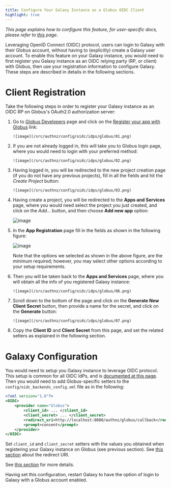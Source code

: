 ```yaml
---
title: Configure Your Galaxy Instance as a Globus OIDC Client
highlight: true
---
```


_This page explains how to configure this feature, for user-specific docs, please refer to [this](/src/authnz/use/oidc/idps/globus/index.md) page._

Leveraging OpenID Connect (OIDC) protocol, users can login to Galaxy with their
Globus account, without having to (explicitly) create a Galaxy user account. To
enable this feature on your Galaxy instance, you would need to first register
you Galaxy instance as an OIDC relying party (RP, or client) with Globus, then
use your registration information to configure Galaxy. These steps are described
in details in the following sections.

# Client Registration

Take the following steps in order to register your Galaxy instance as an OIDC RP
on Globus's OAuth2.0 authorization server:

1.  Go to [Globus Developers](https://developers.globus.org) page
    and click on the [Register your app with Globus](https://auth.globus.org/developers) link:

        ![image](/src/authnz/config/oidc/idps/globus/01.png)

2.  If you are not already logged in, this will take you to Globus
    login page, where you would need to login with your preferred method:

        ![image](/src/authnz/config/oidc/idps/globus/02.png)

3.  Having logged in, you will be redirected to the new project creation page (if you
    do not have any previous projects), fill in all the fields and hit the _Create Project_
    button:

        ![image](/src/authnz/config/oidc/idps/globus/03.png)

4.  Having create a project, you will be redirected to the **Apps and Services** page,
    where you would need select the project you just created, and click on the _Add..._ button,
    and then choose **Add new app** option:
      
     ![image](/src/authnz/config/oidc/idps/globus/04.png)

5.  In the **App Registration** page fill in the fields as shown in the following figure:

    ![image](/src/authnz/config/oidc/idps/globus/05.png)

    Note that the options we selected as shown in the above figure, are the
    minimum required; however, you may select other options according to your
    setup requirements.

6.  Then you will be taken back to the **Apps and Services** page, where you will
    obtain all the info of you registered Galaxy instance:

        ![image](/src/authnz/config/oidc/idps/globus/06.png)

7.  Scroll down to the bottom of the page and click on the
    **Generate New Client Secret** button, then provide a name for the secret,
    and click on the **Generate** button:

        ![image](/src/authnz/config/oidc/idps/globus/07.png)

8.  Copy the **Client ID** and **Client Secret** from this page, and set the
    related setters as explained in the following section.
      


# Galaxy Configuration

You would need to setup you Galaxy instance to leverage OIDC protocol.
This setup is common for all OIDC IdPs, and is
[documented at this page](/src/authnz/config/oidc/index.md#configure-oidc-backends).
Then you would need to add Globus-specific setters to the `config/oidc_backends_config.xml` file as in
the following:

```xml
<?xml version="1.0"?>
<OIDC>
    <provider name="Globus">
        <client_id> ... </client_id>
        <client_secret> ... </client_secret>
        <redirect_uri>http://localhost:8080/authnz/globus/callback</redirect_uri>
        <prompt>consent</prompt>
    </provider>
</OIDC>
```

Set `client_id` and `client_secret` setters with the values you
obtained when registering your Galaxy instance on Globus (see previous
section). See [this section](/src/authnz/config/oidc/index.md#redirect-uri)
about the redirect URI.

See [this section](/src/authnz/config/oidc/index.md#supported-oidc-idps)
for more details.

Having set this configuration, restart Galaxy to have the option of login to
Galaxy with a Globus account enabled.
